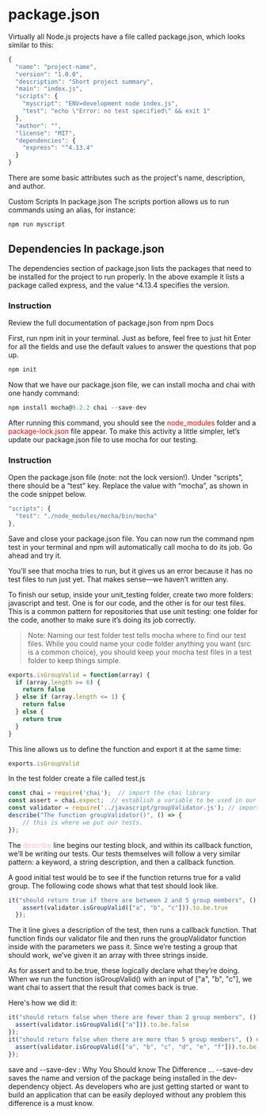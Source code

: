 # package.json
Virtually all Node.js projects have a file called package.json, which looks similar to this:
```javascript
{
  "name": "project-name",
  "version": "1.0.0",
  "description": "Short project summary",
  "main": "index.js",
  "scripts": {
    "myscript": "ENV=development node index.js",
    "test": "echo \"Error: no test specified\" && exit 1"
  },
  "author": "",
  "license": "MIT",
  "dependencies": {
    "express": "^4.13.4"
  }
}
```
There are some basic attributes such as the project's name, description, and author.

Custom Scripts In package.json
The scripts portion allows us to run commands using an alias, for instance:

``` javascript
npm run myscript
```
## Dependencies In package.json
The dependencies section of package.json lists the packages that need to be installed for the project to run properly. In the above example it lists a package called express, and the value ^4.13.4 specifies the version.

### Instruction
Review the full documentation of package.json from npm Docs

First, run npm init in your terminal. Just as before, feel free to just hit Enter for all the fields and use the default values to answer the questions that pop up.
```javascript
npm init
```
Now that we have our package.json file, we can install mocha and chai with one handy command:
```javascript
npm install mocha@9.2.2 chai --save-dev
```
After running this command, you should see the <font color="red">node_modules</font> folder and a <font color="red">package-lock.json</font> file appear. To make this activity a little simpler, let’s update our package.json file to use mocha for our testing.

### Instruction
Open the package.json file (note: not the lock version!). Under “scripts”, there should be a “test” key. Replace the value with “mocha”, as shown in the code snippet below.
```javascript
"scripts": {
  "test": "./node_modules/mocha/bin/mocha"
},
  ```
Save and close your package.json file. You can now run the command npm test in your terminal and npm will automatically call mocha to do its job. Go ahead and try it.

You’ll see that mocha tries to run, but it gives us an error because it has no test files to run just yet. That makes sense—we haven’t written any.

To finish our setup, inside your unit_testing folder, create two more folders: javascript and test. One is for our code, and the other is for our test files. This is a common pattern for repositories that use unit testing: one folder for the code, another to make sure it’s doing its job correctly.

> Note:
> Naming our test folder test tells mocha where to find our test files. While you could name your code folder anything you want (src is a common choice), you should keep your mocha test files in a test folder to keep things simple.

```javascript
exports.isGroupValid = function(array) {
  if (array.length >= 6) {
    return false
  } else if (array.length <= 1) {
    return false
  } else {
    return true
  }
}
```
This line allows us to define the function and export it at the same time:
```javascript
exports.isGroupValid
```
In the test folder create a file called test.js

```javascript
const chai = require('chai');  // import the chai library
const assert = chai.expect;  // establish a variable to be used in our tests
const validator = require('../javascript/groupValidator.js'); // import the file where our function lives
describe("The function groupValidator()", () => {
    // this is where we put our tests.
});
```
The <font color="pink">describe</font> line begins our testing block, and within its callback function, we’ll be writing our tests. Our tests themselves will follow a very similar pattern: a keyword, a string description, and then a callback function.

A good initial test would be to see if the function returns true for a valid group. The following code shows what that test should look like.
```javascript
it("should return true if there are between 2 and 5 group members", () => {
    assert(validator.isGroupValid(["a", "b", "c"])).to.be.true
  });
```
The it line gives a description of the test, then runs a callback function. That function finds our validator file and then runs the groupValidator function inside with the parameters we pass it. Since we’re testing a group that should work, we’ve given it an array with three strings inside.

As for assert and to.be.true, these logically declare what they’re doing. When we run the function isGroupValid() with an input of ["a", "b", "c"], we want chai to assert that the result that comes back is true.

Here's how we did it:
```javascript
it("should return false when there are fewer than 2 group members", () => {
  assert(validator.isGroupValid(["a"])).to.be.false
});
it("should return false when there are more than 5 group members", () => {
  assert(validator.isGroupValid(["a", "b", "c", "d", "e", "f"])).to.be.false
});
```
save and --save-dev : Why You Should know The Difference ...
--save-dev saves the name and version of the package being installed in the dev-dependency object. As developers who are just getting started or want to build an application that can be easily deployed without any problem this difference is a must know.